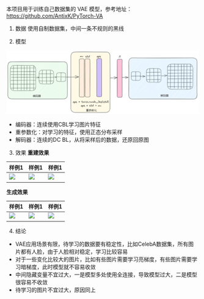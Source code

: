 本项目用于训练自己数据集的 VAE 模型，参考地址：https://github.com/AntixK/PyTorch-VA

1. 数据
使用自制数据集，中间一条不规则的黑线

2. 模型

![](note/vae.png)

- 编码器：连续使用CBL学习图片特征
- 重参数化：对学习的特征，使用正态分布采样
- 解码器：连续的DC BL，从将采样后的数据，还原回原图


3. 效果
**重建效果**

|样例1|样例1|样例1|
|---|---|---|
|![](imgs/Reconstructed/2210300632219B3_20230202095903_5.bmp)|![](imgs/Reconstructed/2210302341109B3_20230202101740_2.bmp)|![](imgs/Reconstructed/2210312201189B9_20230202100102_1.bmp)|

**生成效果**

|样例1|样例1|样例1|
|---|---|---|
|![](imgs/Sample/1.png)|![](imgs/Sample/9.png)|![](imgs/Sample/13.png)|


4. 结论
- VAE应用场景有限，待学习的数据要有稳定性，比如CelebA数据集，所有图片都有人脸，由于人脸相对稳定，学习比较容易
- 对于一些变化比较大的图片，比如有些图片需要学习亮梯度，有些图片需要学习暗梯度，此时模型就不容易收敛
- 中间隐藏变量不宜过大，一是模型多处使用全连接，导致模型过大，二是模型很容易不收敛
- 待学习的图片不宜过大，原因同上

